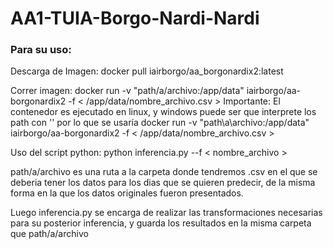 # AA1-TUIA-Borgo-Nardi-Nardi


### Para su uso:
Descarga de Imagen: 
        docker pull iairborgo/aa_borgonardix2:latest

Correr imagen:
        docker run -v "path/a/archivo:/app/data"  iairborgo/aa-borgonardix2 -f < /app/data/nombre_archivo.csv >
Importante:
El contenedor es ejecutado en linux, y windows puede ser que interprete los path con '\' por lo que se usaría 
        docker run -v "path\a\archivo:/app/data"  iairborgo/aa-borgonardix2 -f < /app/data/nombre_archivo.csv >
        
Uso del script python:
    python inferencia.py --f < nombre_archivo >

path/a/archivo es una ruta a la carpeta donde tendremos .csv en el que se deberia tener los datos para los dias que se quieren predecir,
de la misma forma en la que los datos originales fueron presentados.

Luego inferencia.py se encarga de realizar las transformaciones necesarias para su posterior inferencia, y guarda los resultados
en la misma carpeta que path/a/archivo
